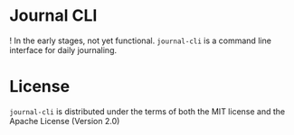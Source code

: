 # Journal CLI
! In the early stages, not yet functional.
`journal-cli` is a command line interface for daily journaling.
# License
`journal-cli` is distributed under the terms of both the MIT license and the Apache License (Version 2.0)
